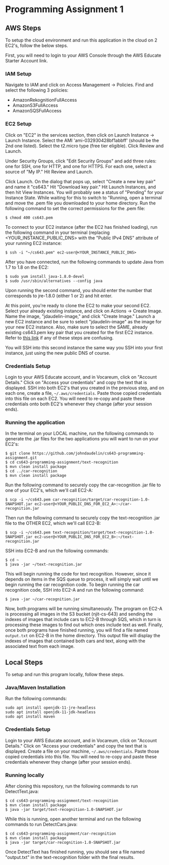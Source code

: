 # Programming Assignment 1

## AWS Steps

To setup the cloud environment and run this application in the cloud on 2 EC2's, follow the below steps.

First, you will need to login to your AWS Console through the AWS Educate Starter Account link.

### IAM Setup

Navigate to IAM and click on Access Management -> Policies. Find and select the following 3 policies:

- AmazonRekognitionFullAccess
- AmazonS3FullAccess
- AmazonSQSFullAccess

### EC2 Setup

Click on "EC2" in the services section, then click on Launch Instance -> Launch Instance. Select the AMI 'ami-032930428bf1abbff' (should be the 2nd one listed). Select the t2.micro type (free tier eligible). Click Review and Launch.

Under Security Groups, click "Edit Security Groups" and add three rules: one for SSH, one for HTTP, and one for HTTPS. For each one, select a source of "My IP." Hit Review and Launch.

Click Launch. On the dialog that pops up, select "Create a new key pair" and name it "cs643." Hit "Download key pair." Hit Launch Instances, and then hit View Instances. You will probably see a status of "Pending" for your Instance State. While waiting for this to switch to "Running, open a terminal and move the .pem file you downloaded to your home directory. Run the following command to set the correct permissions for the .pem file:

    $ chmod 400 cs643.pem

To connect to your EC2 instance (after the EC2 has finished loading), run the following command in your terminal (replacing <YOUR_INSTANCE_PUBLIC_DNS> with the "Public IPv4 DNS" attribute of your running EC2 instance:

    $ ssh -i "~/cs643.pem" ec2-user@<YOUR_INSTANCE_PUBLIC_DNS>

After you have connected, run the following commands to update Java from 1.7 to 1.8 on the EC2:

    $ sudo yum install java-1.8.0-devel
    $ sudo /usr/sbin/alternatives --config java

Upon running the second command, you should enter the number that corresponds to jre-1.8.0 (either 1 or 2) and hit enter.

At this point, you're ready to clone the EC2 to make your second EC2. Select your already existing instance, and click on Actions -> Create Image. Name the image, "jdaudelin-image," and click "Create Image." Launch a new EC2 instance and be sure to select "jdaudelin-image" as the image for your new EC2 instance. Also, make sure to select the SAME, already existing cs643.pem key pair that you created for the first EC2 instance. Refer to [this link](https://docs.bitnami.com/aws/faq/administration/clone-server/) if any of these steps are confusing.

You will SSH into this second instance the same way you SSH into your first instance, just using the new public DNS of course.

### Credentials Setup

Login to your AWS Educate account, and in Vocareum, click on "Account Details." Click on "Access your credentials" and copy the text that is displayed. SSH into both EC2's that you created in the previous step, and on each one, create a file, `~/.aws/credentials`. Paste those copied credentials into this file on each EC2. You will need to re-copy and paste these credentials onto both EC2's whenever they change (after your session ends).

### Running the application

In the terminal on your LOCAL machine, run the following commands to generate the .jar files for the two applications you will want to run on your EC2's:

    $ git clone https://github.com/johndaudelin/cs643-programming-assignment.git
    $ cd cs643-programming-assignment/text-recognition
    $ mvn clean install package
    $ cd ../car-recognition
    $ mvn clean install package

Run the following command to securely copy the car-recognition .jar file to one of your EC2's, which we'll call EC2-A:

    $ scp -i ~/cs643.pem car-recognition/target/car-recognition-1.0-SNAPSHOT.jar ec2-user@<YOUR_PUBLIC_DNS_FOR_EC2_A>:~/car-recognition.jar

Then run the following command to securely copy the text-recognition .jar file to the OTHER EC2, which we'll call EC2-B:

    $ scp -i ~/cs643.pem text-recognition/target/text-recognition-1.0-SNAPSHOT.jar ec2-user@<YOUR_PUBLIC_DNS_FOR_EC2_B>:~/text-recognition.jar

SSH into EC2-B and run the following commands:

    $ cd ~
    $ java -jar ~/text-recognition.jar

This will begin running the code for text recognition. However, since it depends on items in the SQS queue to process, it will simply wait until we begin running the car recognition code. To begin running the car recognition code, SSH into EC2-A and run the following command:

    $ java -jar ~/car-recognition.jar

Now, both programs will be running simultaneously. The program on EC2-A is processing all images in the S3 bucket (njit-cs-643) and sending the indexes of images that include cars to EC2-B through SQS, which in turn is processing these images to find out which ones include text as well. Finally, once both programs have finished running, you will find a file named `output.txt` on EC2-B in the home directory. This output file will display the indexes of images that contained both cars and text, along with the associated text from each image.

## Local Steps

To setup and run this program locally, follow these steps.

### Java/Maven Installation

Run the following commands:

    sudo apt install openjdk-11-jre-headless
    sudo apt install openjdk-11-jdk-headless
    sudo apt install maven

### Credentials Setup

Login to your AWS Educate account, and in Vocareum, click on "Account Details." Click on "Access your credentials" and copy the text that is displayed. Create a file on your machine, `~/.aws/credentials`. Paste those copied credentials into this file. You will need to re-copy and paste these credentials whenever they change (after your session ends).

### Running locally

After cloning this repository, run the following commands to run DetectText.java:

    $ cd cs643-programming-assignment/text-recognition
    $ mvn clean install package
    $ java -jar target/text-recognition-1.0-SNAPSHOT.jar

While this is running, open another terminal and run the following commands to run DetectCars.java:

    $ cd cs643-programming-assignment/car-recognition
    $ mvn clean install package
    $ java -jar target/car-recognition-1.0-SNAPSHOT.jar

Once DetectText has finished running, you should see a file named "output.txt" in the text-recognition folder with the final results.
